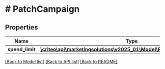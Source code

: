 # # PatchCampaign

## Properties

Name | Type | Description | Notes
------------ | ------------- | ------------- | -------------
**spend_limit** | [**\criteo\api\marketingsolutions\v2025_01\Model\PatchCampaignSpendLimit**](PatchCampaignSpendLimit.md) |  | [optional]

[[Back to Model list]](../../README.md#models) [[Back to API list]](../../README.md#endpoints) [[Back to README]](../../README.md)
